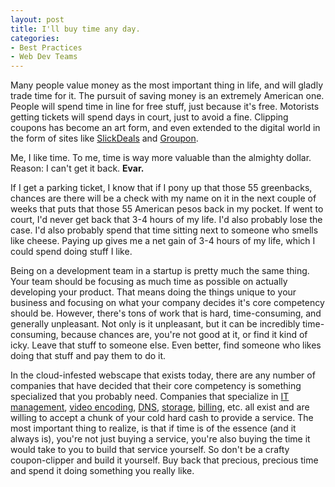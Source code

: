 ```yaml
---
layout: post
title: I'll buy time any day.
categories:
- Best Practices
- Web Dev Teams
---
```

Many people value money as the most important thing in life, and will gladly
trade time for it. The pursuit of saving money is an extremely American one.
People will spend time in line for free stuff, just because it's free.
Motorists getting tickets will spend days in court, just to avoid a fine.
Clipping coupons has become an art form, and even extended to the digital
world in the form of sites like [SlickDeals](http://slickdeals.net/) and
[Groupon](http://www.groupon.com/).

  
Me, I like time. To me, time is way more valuable than the almighty dollar.
Reason: I can't get it back. **Evar.**

  
If I get a parking ticket, I know that if I pony up that those 55 greenbacks,
chances are there will be a check with my name on it in the next couple of
weeks that puts that those 55 American pesos back in my pocket. If went to
court, I'd never get back that 3-4 hours of my life. I'd also probably lose
the case. I'd also probably spend that time sitting next to someone who smells
like cheese. Paying up gives me a net gain of 3-4 hours of my life, which I
could spend doing stuff I like.

  
Being on a development team in a startup is pretty much the same thing. Your
team should be focusing as much time as possible on actually developing your
product. That means doing the things unique to your business and focusing on
what your company decides it's core competency should be. However, there's
tons of work that is hard, time-consuming, and generally unpleasant. Not only
is it unpleasant, but it can be incredibly time-consuming, because chances
are, you're not good at it, or find it kind of icky. Leave that stuff to
someone else. Even better, find someone who likes doing that stuff and pay
them to do it.

  
In the cloud-infested webscape that exists today, there are any number of
companies that have decided that their core competency is something
specialized that you probably need. Companies that specialize in [IT
management](http://rackspace.com), [video encoding](http://encoding.com),
[DNS](http://dynect.com),
[storage](http://www.rackspacecloud.com/cloud_hosting_products/files),
[billing](http://recurly.com/), etc. all exist and are willing to accept a
chunk of your cold hard cash to provide a service. The most important thing to
realize, is that if time is of the essence (and it always is), you're not just
buying a service, you're also buying the time it would take to you to build
that service yourself. So don't be a crafty coupon-clipper and build it
yourself. Buy back that precious, precious time and spend it doing something
you really like.

